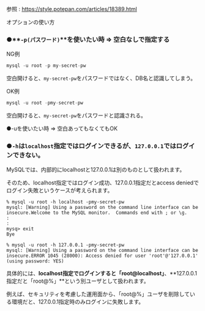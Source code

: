 参照 : https://style.potepan.com/articles/18389.html

オプションの使い方

### ●**`-p(パスワード)`**を使いたい時 ⇒ 空白なしで指定する

NG例

```php
mysql -u root -p my-secret-pw
```

空白開けると、`my-secret-pw`をパスワードではなく、DB名と認識してしまう。

OK例

```php
mysql -u root -pmy-secret-pw
```

空白開けると、`my-secret-pw`をパスワードと認識される。

●-uを使いたい時 ⇒ 空白あってもなくてもOK

### ●`-h`は`localhost`指定ではログインできるが、`127.0.0.1`ではログインできない。

MySQLでは、内部的にlocalhostと127.0.0.1は別のものとして扱われます。

そのため、localhost指定ではログイン成功、127.0.0.1指定だとaccess deniedでログイン失敗というケースが考えられます。

```
% mysql -u root -h localhost -pmy-secret-pw
mysql: [Warning] Using a password on the command line interface can be insecure.Welcome to the MySQL monitor.  Commands end with ; or \g.
:
:
mysq> exit
Bye

% mysql -u root -h 127.0.0.1 -pmy-secret-pw
mysql: [Warning] Using a password on the command line interface can be insecure.ERROR 1045 (28000): Access denied for user 'root'@'127.0.0.1' (using password: YES)
```

具体的には、**localhost指定でログインすると「root@localhost」**、**127.0.0.1指定だと「root@%」**という別ユーザとして扱われます。

例えば、セキュリティを考慮した運用面から、「root@%」ユーザを削除している環境だと、127.0.0.1指定時のみログインに失敗します。
